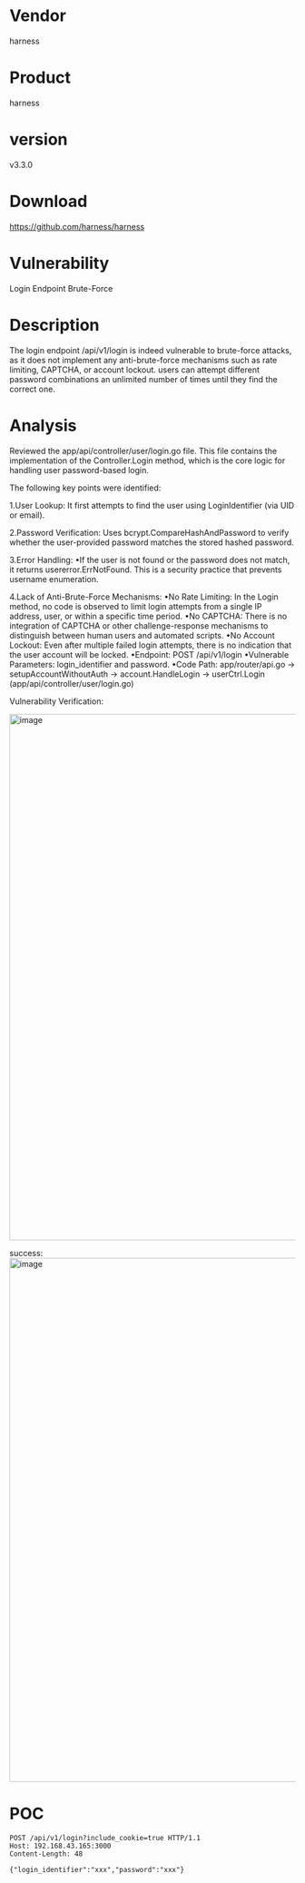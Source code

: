 # Vendor

harness

# Product

harness

# version

v3.3.0

# Download 

https://github.com/harness/harness

# Vulnerability

Login Endpoint Brute-Force

# Description

The login endpoint /api/v1/login is indeed vulnerable to brute-force attacks, as it does not implement any anti-brute-force mechanisms such as rate limiting, CAPTCHA, or account lockout. users can attempt different password combinations an unlimited number of times until they find the correct one.


# Analysis

Reviewed the app/api/controller/user/login.go file. This file contains the implementation of the Controller.Login method, which is the core logic for handling user password-based login.

The following key points were identified:

1.​​User Lookup​​: It first attempts to find the user using LoginIdentifier (via UID or email).

2.Password Verification​​: Uses bcrypt.CompareHashAndPassword to verify whether the user-provided password matches the stored hashed password.

3.Error Handling​​:
•If the user is not found or the password does not match, it returns usererror.ErrNotFound. This is a security practice that prevents username enumeration.

4.​​Lack of Anti-Brute-Force Mechanisms​​:
•​​No Rate Limiting​​: In the Login method, no code is observed to limit login attempts from a single IP address, user, or within a specific time period.
•​​No CAPTCHA​​: There is no integration of CAPTCHA or other challenge-response mechanisms to distinguish between human users and automated scripts.
•​​No Account Lockout​​: Even after multiple failed login attempts, there is no indication that the user account will be locked.
•​​Endpoint​​: POST /api/v1/login
•​​Vulnerable Parameters​​: login_identifier and password.
•​​Code Path​​: app/router/api.go -> setupAccountWithoutAuth -> account.HandleLogin -> userCtrl.Login (app/api/controller/user/login.go)

Vulnerability Verification:

<img width="1059" height="927" alt="image" src="https://github.com/user-attachments/assets/48ad0451-a48b-4481-87ad-d000f3aeccc0" />

success:
<img width="1063" height="923" alt="image" src="https://github.com/user-attachments/assets/74293a46-89de-4d77-8007-10e8215a13f0" />


# POC
```
POST /api/v1/login?include_cookie=true HTTP/1.1
Host: 192.168.43.165:3000
Content-Length: 48

{"login_identifier":"xxx","password":"xxx"}

```
